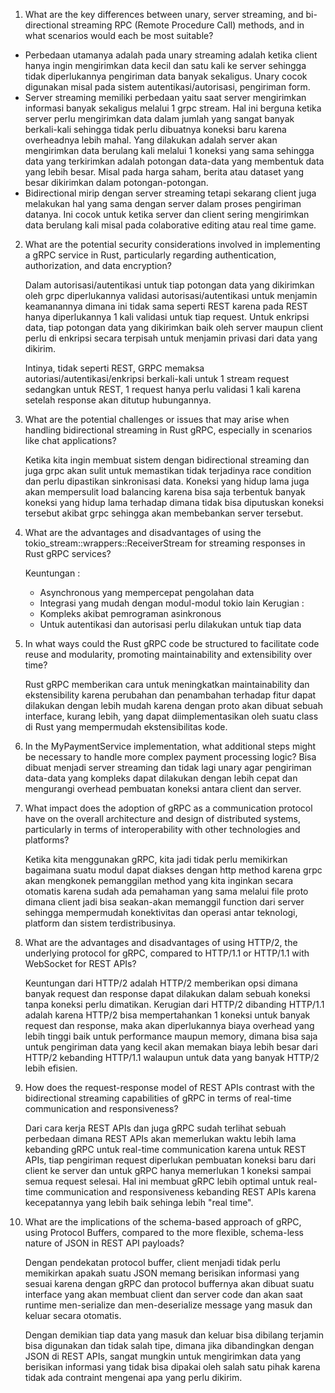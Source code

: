1. What are the key differences between unary, server streaming, and bi-directional streaming RPC (Remote Procedure Call) methods, and in what scenarios would each be most suitable?

- Perbedaan utamanya adalah pada unary streaming adalah ketika client hanya ingin mengirimkan data kecil dan satu kali ke server sehingga tidak diperlukannya pengiriman data banyak sekaligus.
Unary cocok digunakan misal pada sistem autentikasi/autorisasi, pengiriman form.
- Server streaming memiliki perbedaan yaitu saat server mengirimkan informasi banyak sekaligus melalui 1 grpc stream.
Hal ini berguna ketika server perlu mengirimkan data dalam jumlah yang sangat banyak berkali-kali sehingga tidak perlu dibuatnya koneksi baru karena overheadnya lebih mahal. Yang dilakukan adalah server akan mengirimkan data berulang kali melalui 1 koneksi yang sama sehingga data yang terkirimkan adalah potongan data-data yang membentuk data yang lebih besar. Misal pada  harga saham, berita atau dataset yang besar dikirimkan dalam potongan-potongan.
- Bidirectional mirip dengan server streaming tetapi sekarang client juga melakukan hal yang sama dengan server dalam proses pengiriman datanya. Ini cocok untuk ketika server dan client sering mengirimkan data berulang kali misal pada colaborative editing atau real time game.
2. What are the potential security considerations involved in implementing a gRPC service in Rust, particularly regarding authentication, authorization, and data encryption?

    Dalam autorisasi/autentikasi untuk tiap potongan data yang dikirimkan oleh grpc diperlukannya validasi autorisasi/autentikasi untuk menjamin keamanannya dimana ini tidak sama seperti REST karena pada REST hanya diperlukannya 1 kali validasi untuk tiap request. Untuk enkripsi data, tiap potongan data yang dikirimkan baik oleh server maupun client perlu di enkripsi secara terpisah untuk menjamin privasi dari data yang dikirim.

    Intinya, tidak seperti REST, GRPC memaksa autoriasi/autentikasi/enkripsi berkali-kali untuk 1 stream request sedangkan untuk REST, 1 request hanya perlu validasi 1 kali karena setelah response akan ditutup hubungannya.

3.  What are the potential challenges or issues that may arise when handling bidirectional streaming in Rust gRPC, especially in scenarios like chat applications?

    Ketika kita ingin membuat sistem dengan bidirectional streaming dan juga grpc akan sulit untuk memastikan tidak terjadinya race condition dan perlu dipastikan sinkronisasi data. Koneksi yang hidup lama juga akan mempersulit load balancing karena bisa saja terbentuk banyak koneksi yang hidup lama terhadap dimana tidak bisa diputuskan koneksi tersebut akibat grpc sehingga akan membebankan server tersebut.

4. What are the advantages and disadvantages of using the tokio_stream::wrappers::ReceiverStream for streaming responses in Rust gRPC services?

    Keuntungan :
    - Asynchronous yang mempercepat pengolahan data
    - Integrasi yang mudah dengan modul-modul tokio lain
    Kerugian : 
    - Kompleks akibat pemrograman asinkronous
    - Untuk autentikasi dan autorisasi perlu dilakukan untuk tiap data

5. In what ways could the Rust gRPC code be structured to facilitate code reuse and modularity, promoting maintainability and extensibility over time?

    Rust gRPC memberikan cara untuk meningkatkan maintainability dan ekstensibility karena perubahan dan penambahan terhadap fitur dapat dilakukan dengan lebih mudah karena dengan proto akan dibuat sebuah interface, kurang lebih, yang dapat diimplementasikan oleh suatu class di Rust yang mempermudah ekstensibilitas kode. 

6. In the MyPaymentService implementation, what additional steps might be necessary to handle more complex payment processing logic?
    Bisa dibuat menjadi server streaming dan tidak lagi unary agar pengiriman data-data yang kompleks dapat dilakukan dengan lebih cepat dan mengurangi overhead pembuatan koneksi antara client dan server.

7. What impact does the adoption of gRPC as a communication protocol have on the overall architecture and design of distributed systems, particularly in terms of interoperability with other technologies and platforms?

    Ketika kita menggunakan gRPC, kita jadi tidak perlu memikirkan bagaimana suatu modul dapat diakses dengan http method karena grpc akan mengkonek pemanggilan method yang kita inginkan secara otomatis karena sudah ada pemahaman yang sama melalui file proto dimana client jadi bisa seakan-akan memanggil function dari server sehingga mempermudah konektivitas dan operasi antar teknologi, platform dan sistem terdistribusinya. 

8. What are the advantages and disadvantages of using HTTP/2, the underlying protocol for gRPC, compared to HTTP/1.1 or HTTP/1.1 with WebSocket for REST APIs?

    Keuntungan dari HTTP/2 adalah HTTP/2 memberikan opsi dimana banyak request dan response dapat dilakukan dalam sebuah koneksi tanpa koneksi perlu dimatikan.
    Kerugian dari HTTP/2 dibanding HTTP/1.1 adalah karena HTTP/2 bisa mempertahankan 1 koneksi untuk banyak request dan response, maka akan diperlukannya biaya overhead yang lebih tinggi baik untuk performance maupun memory, dimana bisa saja untuk pengiriman data yang kecil akan memakan biaya lebih besar dari HTTP/2 kebanding HTTP/1.1 walaupun untuk data yang banyak HTTP/2 lebih efisien.

9. How does the request-response model of REST APIs contrast with the bidirectional streaming capabilities of gRPC in terms of real-time communication and responsiveness?

    Dari cara kerja REST APIs dan juga gRPC sudah terlihat sebuah perbedaan dimana REST APIs akan memerlukan waktu lebih lama kebanding gRPC untuk real-time communication karena untuk REST APIs, tiap pengiriman request diperlukan pembuatan koneksi baru dari client ke server dan untuk gRPC hanya memerlukan 1 koneksi sampai semua request selesai. Hal ini membuat gRPC lebih optimal untuk real-time communication and responsiveness kebanding REST APIs karena kecepatannya yang lebih baik sehinga lebih "real time".

10. What are the implications of the schema-based approach of gRPC, using Protocol Buffers, compared to the more flexible, schema-less nature of JSON in REST API payloads?

    Dengan pendekatan protocol buffer, client menjadi tidak perlu memikirkan apakah suatu JSON memang berisikan informasi yang sesuai karena dengan gRPC dan protocol buffernya akan dibuat suatu interface yang akan membuat client dan server code dan akan saat runtime men-serialize dan men-deserialize message yang masuk dan keluar secara otomatis.

    Dengan demikian tiap data yang masuk dan keluar bisa dibilang terjamin bisa digunakan dan tidak salah tipe, dimana jika dibandingkan dengan JSON di REST APIs, sangat mungkin untuk mengirimkan data yang berisikan informasi yang tidak bisa dipakai oleh salah satu pihak karena tidak ada contraint mengenai apa yang perlu dikirim.